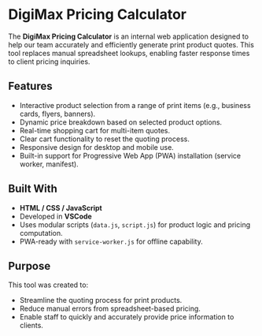 # DigiMax Pricing Calculator

The **DigiMax Pricing Calculator** is an internal web application designed to help our team accurately and efficiently generate print product quotes. This tool replaces manual spreadsheet lookups, enabling faster response times to client pricing inquiries.

## Features

- Interactive product selection from a range of print items (e.g., business cards, flyers, banners).
- Dynamic price breakdown based on selected product options.
- Real-time shopping cart for multi-item quotes.
- Clear cart functionality to reset the quoting process.
- Responsive design for desktop and mobile use.
- Built-in support for Progressive Web App (PWA) installation (service worker, manifest).

## Built With

- **HTML / CSS / JavaScript**
- Developed in **VSCode**
- Uses modular scripts (`data.js`, `script.js`) for product logic and pricing computation.
- PWA-ready with `service-worker.js` for offline capability.

## Purpose

This tool was created to:
- Streamline the quoting process for print products.
- Reduce manual errors from spreadsheet-based pricing.
- Enable staff to quickly and accurately provide price information to clients.



